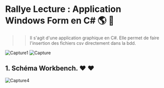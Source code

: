 # Rallye Lecture : Application Windows Form en C#  :earth_americas: :honeybee:

>> Il s'agit d'une application graphique en C#. Elle permet de faire l'insertion des fichiers csv directement dans la bdd.

![Capture1](https://user-images.githubusercontent.com/71081511/100363491-188c2080-2ffd-11eb-915f-26fa297701ee.PNG)
![Capture](https://user-images.githubusercontent.com/71081511/100363484-175af380-2ffd-11eb-82a8-5476ad95c203.PNG)

## 1. Schéma Workbench. :heart: :heart:

![Capture4](https://user-images.githubusercontent.com/71081511/94029097-bfb1c900-fdbc-11ea-8e0b-d486cd95c52b.PNG)

